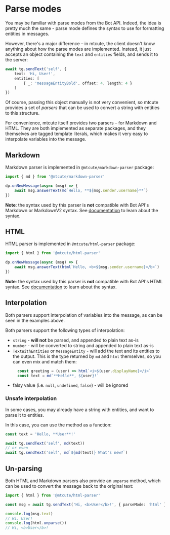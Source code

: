 # Parse modes

You may be familiar with parse modes from the Bot API. Indeed,
the idea is pretty much the same - parse mode defines the syntax to use
for formatting entities in messages. 

However, there's a major difference – in mtcute, the client doesn't know anything about
how the parse modes are implemented. Instead, it just accepts an object containing
the `text` and `entities` fields, and sends it to the server:

```ts
await tg.sendText('self', {
    text: 'Hi, User!',
    entities: [
        { _: 'messageEntityBold', offset: 4, length: 4 }
    ]
})
```

Of course, passing this object manually is not very convenient, 
so mtcute provides a set of *parsers* that can be used to convert
a string with entities to this structure.

For convenience, mtcute itself provides two parsers – for Markdown and HTML.
They are both implemented as separate packages, and they themselves are tagged template literals,
which makes it very easy to interpolate variables into the message.


## Markdown

Markdown parser is implemented in `@mtcute/markdown-parser` package:

```ts
import { md } from '@mtcute/markdown-parser'

dp.onNewMessage(async (msg) => {
    await msg.answerText(md`Hello, **${msg.sender.username}**`)
})
```

**Note**: the syntax used by this parser is **not** compatible
with Bot API's Markdown or MarkdownV2 syntax.
See [documentation](https://ref.mtcute.dev/modules/_mtcute_markdown_parser.html)
to learn about the syntax.

## HTML

HTML parser is implemented in `@mtcute/html-parser` package:

```ts
import { html } from '@mtcute/html-parser'

dp.onNewMessage(async (msg) => {
    await msg.answerText(html`Hello, <b>${msg.sender.username}</b>`)
})
```

**Note**: the syntax used by this parser is **not** 
compatible with Bot API's HTML syntax. 
See [documentation](https://ref.mtcute.dev/modules/_mtcute_html_parser.html)
to learn about the syntax.

## Interpolation

Both parsers support interpolation of variables into the message, 
as can be seen in the examples above.

Both parsers support the following types of interpolation:
- `string` - **will not** be parsed, and appended to plain text as-is
- `number` - will be converted to string and appended to plain text as-is
- `TextWithEntities` or `MessageEntity` - will add the text and its entities to the output. 
  This is the type returned by `md` and `html` themselves, so you can even mix and match them:
  ```ts
    const greeting = (user) => html`<i>${user.displayName}</i>`
    const text = md`**Hello**, ${user}!`
  ```
- falsy value (i.e. `null`, `undefined`, `false`) - will be ignored

### Unsafe interpolation

In some cases, you may already have a string with entities, and want to parse it to entities. 

In this case, you can use the method as a function:

```ts
const text = 'Hello, **User**!'

await tg.sendText('self', md(text))
// or even
await tg.sendText('self', md`${md(text)} What's new?`)
```

## Un-parsing

Both HTML and Markdown parsers also provide an `unparse` method,
which can be used to convert the message back to the original text:

```ts
import { html } from '@mtcute/html-parser'

const msg = await tg.sendText('Hi, <b>User</b>!', { parseMode: 'html' })

console.log(msg.text)
// Hi, User!
console.log(html.unparse())
// Hi, <b>User</b>!
```
